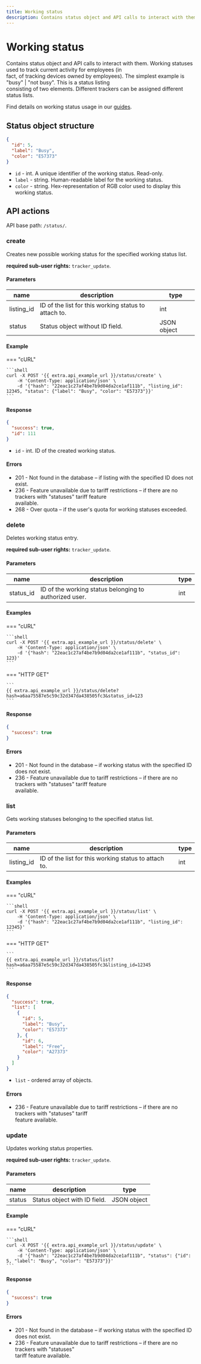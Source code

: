 ```yaml
---
title: Working status
description: Contains status object and API calls to interact with them.
---
```


# Working status

Contains status object and API calls to interact with them. Working statuses used to track current activity for employees (in\
fact, of tracking devices owned by employees). The simplest example is "busy" | "not busy". This is a status listing\
consisting of two elements. Different trackers can be assigned different status lists.

Find details on working status usage in our [guides](../../../index/field-service-management/change-task-statuses.md).

## Status object structure

```json
{
  "id": 5,
  "label": "Busy",
  "color": "E57373"
}
```

* `id` - int. A unique identifier of the working status. Read-only.
* `label` - string. Human-readable label for the working status.
* `color` - string. Hex-representation of RGB color used to display this working status.

## API actions

API base path: `/status/`.

### create

Creates new possible working status for the specified working status list.

**required sub-user rights:** `tracker_update`.

#### Parameters

| name        | description                                          | type        |
| ----------- | ---------------------------------------------------- | ----------- |
| listing\_id | ID of the list for this working status to attach to. | int         |
| status      | Status object without ID field.                      | JSON object |

#### Example

\=== "cURL"

````
```shell
curl -X POST '{{ extra.api_example_url }}/status/create' \
    -H 'Content-Type: application/json' \
    -d '{"hash": "22eac1c27af4be7b9d04da2ce1af111b", "listing_id": 12345, "status": {"label": "Busy", "color": "E57373"}}'
```
````

#### Response

```json
{
  "success": true,
  "id": 111
}
```

* `id` - int. ID of the created working status.

#### Errors

* 201 - Not found in the database – if listing with the specified ID does not exist.
* 236 - Feature unavailable due to tariff restrictions – if there are no trackers with "statuses" tariff feature\
  available.
* 268 - Over quota – if the user's quota for working statuses exceeded.

### delete

Deletes working status entry.

**required sub-user rights:** `tracker_update`.

#### Parameters

| name       | description                                            | type |
| ---------- | ------------------------------------------------------ | ---- |
| status\_id | ID of the working status belonging to authorized user. | int  |

#### Examples

\=== "cURL"

````
```shell
curl -X POST '{{ extra.api_example_url }}/status/delete' \
    -H 'Content-Type: application/json' \
    -d '{"hash": "22eac1c27af4be7b9d04da2ce1af111b", "status_id": 123}'
```
````

\=== "HTTP GET"

````
```
{{ extra.api_example_url }}/status/delete?hash=a6aa75587e5c59c32d347da438505fc3&status_id=123
```
````

#### Response

```json
{
  "success": true
}
```

#### Errors

* 201 - Not found in the database – if working status with the specified ID does not exist.
* 236 - Feature unavailable due to tariff restrictions – if there are no trackers with "statuses" tariff feature\
  available.

### list

Gets working statuses belonging to the specified status list.

#### Parameters

| name        | description                                          | type |
| ----------- | ---------------------------------------------------- | ---- |
| listing\_id | ID of the list for this working status to attach to. | int  |

#### Examples

\=== "cURL"

````
```shell
curl -X POST '{{ extra.api_example_url }}/status/list' \
    -H 'Content-Type: application/json' \
    -d '{"hash": "22eac1c27af4be7b9d04da2ce1af111b", "listing_id": 12345}'
```
````

\=== "HTTP GET"

````
```
{{ extra.api_example_url }}/status/list?hash=a6aa75587e5c59c32d347da438505fc3&listing_id=12345
```
````

#### Response

```json
{
  "success": true,
  "list": [
    {
      "id": 5,
      "label": "Busy",
      "color": "E57373"
    }, {
      "id": 6,
      "label": "Free",
      "color": "A27373"
    }
  ]
}
```

* `list` - ordered array of objects.

#### Errors

* 236 - Feature unavailable due to tariff restrictions – if there are no trackers with "statuses" tariff\
  feature available.

### update

Updates working status properties.

**required sub-user rights:** `tracker_update`.

#### Parameters

| name   | description                  | type        |
| ------ | ---------------------------- | ----------- |
| status | Status object with ID field. | JSON object |

#### Example

\=== "cURL"

````
```shell
curl -X POST '{{ extra.api_example_url }}/status/update' \
    -H 'Content-Type: application/json' \
    -d '{"hash": "22eac1c27af4be7b9d04da2ce1af111b", "status": {"id": 5, "label": "Busy", "color": "E57373"}}'
```
````

#### Response

```json
{
  "success": true
}
```

#### Errors

* 201 - Not found in the database – if working status with the specified ID does not exist.
* 236 - Feature unavailable due to tariff restrictions – if there are no trackers with "statuses"\
  tariff feature available.
